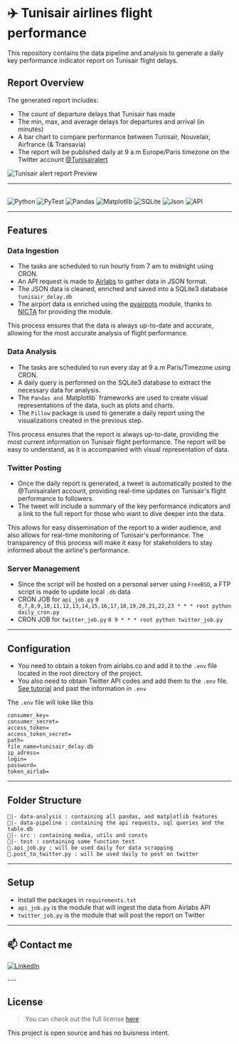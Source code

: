 ✈️ Tunisair airlines flight performance
============

This repository contains the data pipeline and analysis to generate a daily key performance indicator report on Tunisair flight delays.

## Report Overview

The generated report includes:

- The count of departure delays that Tunisair has made
- The min, max, and average delays for departures and arrival (in minutes)
- A bar chart to compare performance between Tunisair, Nouvelair, Airfrance (& Transavia)
- The report will be published daily at 9 a.m Europe/Paris timezone on the Twitter account [@Tunisairalert](https://twitter.com/Tunisairalert) 


![Tunisair alert report Preview](https://i.ibb.co/n0sgBB4/01-08-2022-report.png)

---
<!--Programming languages-->
<p>
  <br>
  <img alt="Python" src="https://img.shields.io/badge/python-306998.svg?style=for-the-badge&logo=python&logoColor=white"/>
  <img alt="PyTest" src="https://img.shields.io/badge/Pytest-0A9EDC.svg?style=for-the-badge&logo=Pytest&logoColor=white"/>
  <img alt="Pandas" src="https://img.shields.io/badge/pandas-%23150458.svg?style=for-the-badge&logo=pandas&logoColor=white"/>
  <img alt="Matplotlib" src="https://img.shields.io/badge/Matplotlib-%23ffffff.svg?style=for-the-badge&logo=Matplotlib&logoColor=black"/>
  <img alt="SQLite" src="https://img.shields.io/badge/sqlite-%2307405e.svg?style=for-the-badge&logo=sqlite&logoColor=white"/>
  <img alt="Json" src="https://img.shields.io/badge/JSON-000000.svg?style=for-the-badge&logo=JSON&logoColor=white"/>
  <img alt="API" src="https://img.shields.io/badge/FastAPI-009688.svg?style=for-the-badge&logo=FastAPI&logoColor=white"/>
</p>

---

## Features

### Data Ingestion
- The tasks are scheduled to run hourly from 7 am to midnight using CRON.
- An API request is made to [Airlabs](https://airlabs.co/)  to gather data in JSON format.
- The JSON data is cleaned, enriched and saved into a SQLite3 database `tunisair_delay.db` 
- The airport data is enriched using the [pyairpots](https://github.com/NICTA/pyairports) module, thanks to [NICTA](https://github.com/NICTA) for providing the module.

This process ensures that the data is always up-to-date and accurate, allowing for the most accurate analysis of flight performance.

### Data Analysis
- The tasks are scheduled to run every day at 9 a.m Paris/Timezone using CRON.
- A daily query is performed on the SQLite3 database to extract the necessary data for analysis.
- The `Pandas and `Matplotlib` frameworks are used to create visual representations of the data, such as plots and charts.
- The `Pillow` package is used to generate a daily report using the visualizations created in the previous step.

This process ensures that the report is always up-to-date, providing the most current information on Tunisair flight performance. The report will be easy to understand, as it is accompanied with visual representation of data.

### Twitter Posting
- Once the daily report is generated, a tweet is automatically posted to the @Tunisairalert account, providing real-time updates on Tunisair's flight performance to followers.
- The tweet will include a summary of the key performance indicators and a link to the full report for those who want to dive deeper into the data.

This allows for easy dissemination of the report to a wider audience, and also allows for real-time monitoring of Tunisair's performance. The transparency of this process will make it easy for stakeholders to stay informed about the airline's performance.

### Server Management
- Since the script will be hosted on a personal server using `FreeBSD`, a FTP script is made to update local `.db` data
- CRON JOB for `api_job.py`
`0 0,7,8,9,10,11,12,13,14,15,16,17,18,19,20,21,22,23 * * * root python daily_cron.py`
- CRON JOB for `twitter_job.py`
`0 9 * * * root python twitter_job.py`

---
## Configuration
- You need to obtain a token from airlabs.co and add it to the `.env` file located in the root directory of the project.
- You also need to obtain Twitter API codes and add them to the `.env` file. [See tutorial](https://www.mattcrampton.com/blog/step_by_step_tutorial_to_post_to_twitter_using_python_part_two-posting_with_photos/) and past the information in `.env`

The `.env` file will loke like this
```
consumer_key=
consumer_secret=
access_token=
access_token_secret=
path=
file_name=tunisair_delay.db
ip_adress=
login=
password=
token_airlab=
```
---
## Folder Structure
```
📁|- data-analysis : containing all pandas, and matplotlib features
📁|- data-pipeline : containing the api requests, sql queries and the table.db
📁|- src : containing media, utils and consts
📁|- test : containing some function test
🐍.api_job.py : will be used daily for data scrapping
🐍.post_to_twitter.py : will be used daily to post on twitter
```
___
## Setup
- Install the packages in `requirements.txt`
- `api_job.py` is the module that will ingest the data from Airlabs API
- `twitter_job.py` is the module that will post the report on Twitter
___
## 📫 Contact me
<p>
<a href="https://www.linkedin.com/in/skanderboudawara/">
<img alt="LinkedIn" src="https://img.shields.io/badge/linkedin-%230077B5.svg?style=for-the-badge&logo=linkedin&logoColor=white"/>
</a> 
<br>
</p>
---

## License
>You can check out the full license [here](https://github.com/skanderboudawara/TunisairAlert/blob/master/LICENSE)

This project is open source and has no buisness intent.
